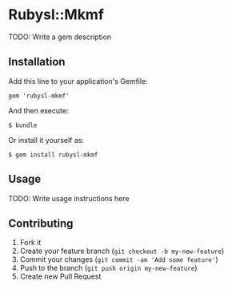 # Rubysl::Mkmf

TODO: Write a gem description

## Installation

Add this line to your application's Gemfile:

    gem 'rubysl-mkmf'

And then execute:

    $ bundle

Or install it yourself as:

    $ gem install rubysl-mkmf

## Usage

TODO: Write usage instructions here

## Contributing

1. Fork it
2. Create your feature branch (`git checkout -b my-new-feature`)
3. Commit your changes (`git commit -am 'Add some feature'`)
4. Push to the branch (`git push origin my-new-feature`)
5. Create new Pull Request
